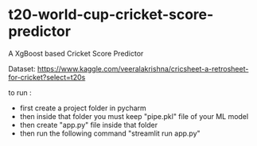 # t20-world-cup-cricket-score-predictor
A XgBoost based Cricket Score Predictor

Dataset: https://www.kaggle.com/veeralakrishna/cricsheet-a-retrosheet-for-cricket?select=t20s

to run : 
 - first create a project folder in pycharm
 - then inside that folder you must keep "pipe.pkl" file of your ML model
 - then create "app.py" file inside that folder
 - then run the following command "streamlit run app.py"



